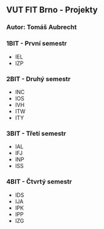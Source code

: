 ## VUT FIT Brno - Projekty

### Autor: Tomáš Aubrecht

### **1BIT** - První semestr
- IEL
- IZP

### **2BIT** - Druhý semestr
- INC
- IOS
- IVH
- ITW
- ITY

### **3BIT** - Třetí semestr
- IAL
- IFJ
- INP
- ISS

### **4BIT** - Čtvrtý semestr
- IDS
- IJA
- IPK
- IPP
- IZG
